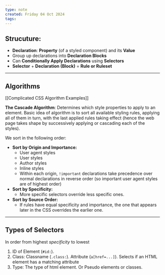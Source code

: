 ```yaml
---
type: note
created: Friday 04 Oct 2024
tags: 
---
```

## Strucuture:
- **Declaration**: **Property** (of a styled component) and its **Value**
- Group up declarations into **Declaration Blocks**
- Can **Conditionally Apply Declarations** using **Selectors**
- **Selector** + **Declaration (Block)** = **Rule or Ruleset**
---
## Algorithms
[[Complicated CSS Algorithm Examples]]

**The Cascade Algorithm**: Determines which style properties to apply to an element. Basic idea of algorithm is to sort all available styling rules, applying all of them in turn, with the last applied rules taking effect (hence the web page takes shape by successively applying or cascading each of the styles).

We sort in the following order:
- **Sort by Origin and Importance:**
    - User agent styles
    - User styles
    - Author styles
    - Inline styles
    - Within each origin, `!important` declarations take precedence over normal declarations in reverse order (so important user agent styles are of highest order)
- **Sort by Specificity:**
    - More specific selectors override less specific ones.
- **Sort by Source Order:**
    - If rules have equal specificity and importance, the one that appears later in the CSS overrides the earlier one.

--- 
## Types of Selectors
In order from highest *specificity* to lowest
1.  ID of Element (`#id:`). 
2.  Class: Classname (`.class:`). Attribute (`a[href=...]`). Selects if an HTML element has a matching attribute
3. Type: The type of html element. Or Pseudo elements or classes.